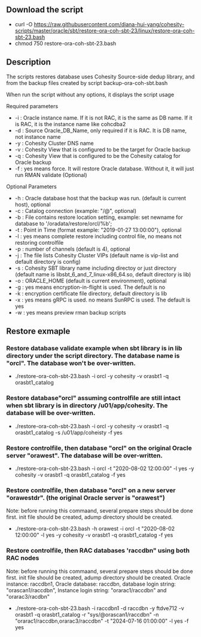 ## Download the script
- curl -O https://raw.githubusercontent.com/diana-hui-yang/cohesity-scripts/master/oracle/sbt/restore-ora-coh-sbt-23/linux/restore-ora-coh-sbt-23.bash
- chmod 750 restore-ora-coh-sbt-23.bash

## Description
The scripts restores database uses Cohesity Source-side dedup library, and from the backup files created by script backup-ora-coh-sbt.bash

When run the script without any options, it displays the script usage

Required parameters

- -i : Oracle instance name. If it is not RAC, it is the same as DB name. If it is RAC, it is the instance name like cohcdba2
- -d : Source Oracle_DB_Name, only required if it is RAC. It is DB name, not instance name
- -y : Cohesity Cluster DNS name
- -v : Cohesity View that is configured to be the target for Oracle backup
- -q : Cohesity View that is configured to be the Cohesity catalog for Oracle backup
- -f : yes means force. It will restore Oracle database. Without it, it will just run RMAN validate (Optional)


Optional Parameters

- -h : Oracle database host that the backup was run. (default is current host), optional
- -c : Catalog connection (example: "<dbuser>/<dbpass>@<catalog connection string>", optional)
- -b : File contains restore location setting, example: set newname for database to '/oradata/restore/orcl/%b';
- -t : Point in Time (format example: "2019-01-27 13:00:00"), optional
- -l : yes means complete restore including control file, no means not restoring controlfile
- -p : number of channels (default is 4), optional
- -j : The file lists Cohesity Cluster VIPs (default name is vip-list and default directory is config)
- -s : Cohesity SBT library name including directoy or just directory (default name is libsbt_6_and_7_linux-x86_64.so, default directory is lib)
- -o : ORACLE_HOME (default is current environment), optional
- -g : yes means encryption-in-flight is used. The default is no
- -k : encryption certificate file directory, default directory is lib
- -x : yes means gRPC is used. no means SunRPC is used. The default is yes
- -w : yes means preview rman backup scripts

## Restore exmaple

### Restore database validate example when sbt library is in lib directory under the script directory. The database name is "orcl". The database won't be over-written. 
- ./restore-ora-coh-sbt-23.bash -i orcl -y cohesity -v orasbt1 -q orasbt1_catalog
### Restore database"orcl" assuming controlfile are still intact when sbt library is in directory /u01/app/cohesity. The database will be over-written.
- ./restore-ora-coh-sbt-23.bash -i orcl -y cohesity -v orasbt1 -q orasbt1_catalog -s /u01/app/coheisty -f yes
### Restore controlfile, then database "orcl" on the original Oracle server "orawest".  The database will be over-written.
- ./restore-ora-coh-sbt-23.bash  -i orcl -t "2020-08-02 12:00:00" -l yes -y cohesity -v orasbt1 -q orasbt1_catalog -f yes
### Restore controlfile, then database "orcl" on a new server "orawestdr". (the original Oracle server is "orawest")
Note: before running this commaand, several prepare steps should be done first.
init file should be created, adump directory should be created. 
- ./restore-ora-coh-sbt-23.bash -h orawest -i orcl -t "2020-08-02 12:00:00" -l yes -y cohesity -v orasbt1 -q orasbt1_catalog -f yes
### Restore controlfile, then RAC databases 'raccdbn" using both RAC nodes
Note: before running this commaand, several prepare steps should be done first.
init file should be created, adump directory should be created. 
Oracle instance: raccdbn1, Oracle database: raccdbn, database login string: "orascan1/raccdbn", Instance login string: "orarac1/raccdbn" and "orarac3/racdbn"
- ./restore-ora-coh-sbt-23.bash -i raccdbn1 -d raccdbn -y ftdve712 -v orasbt1 -q orasbt1_catalog -r "sys/<password>@orascan1/raccdbn" -n "orarac1/raccdbn,orarac3/raccdbn" -t "2024-07-16 01:00:00" -l yes -f yes

